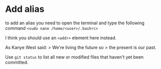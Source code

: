 # Add alias 

to add an alias you need to open the terminal and type the following command
`<sudo nano /home/<user>/.bashrc>`

 I think you should use an `<addr>` element here instead. 

 As Kanye West said: > We're living the future so > the present is our past. 

 Use `git status` to list all new or modified files that haven't yet been committed.

